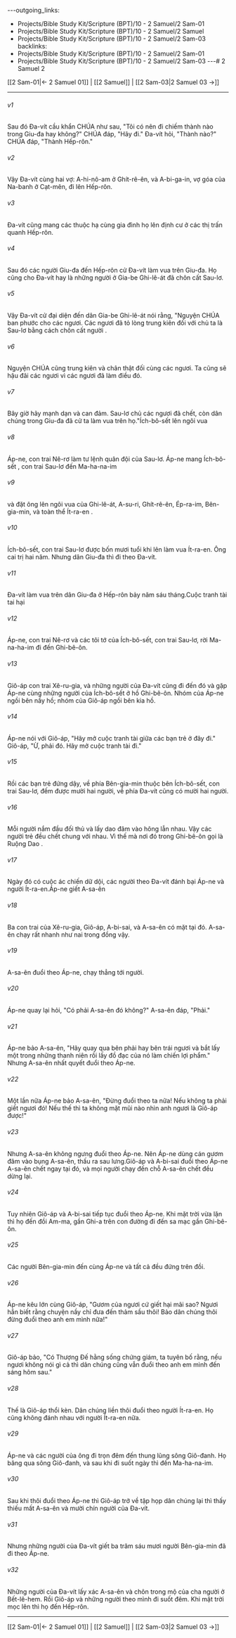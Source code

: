 ---outgoing_links:
  - Projects/Bible Study Kit/Scripture (BPT)/10 - 2 Samuel/2 Sam-01
  - Projects/Bible Study Kit/Scripture (BPT)/10 - 2 Samuel/2 Samuel
  - Projects/Bible Study Kit/Scripture (BPT)/10 - 2 Samuel/2 Sam-03
backlinks:
  - Projects/Bible Study Kit/Scripture (BPT)/10 - 2 Samuel/2 Sam-01
  - Projects/Bible Study Kit/Scripture (BPT)/10 - 2 Samuel/2 Sam-03
---# 2 Samuel 2

[[2 Sam-01|← 2 Samuel 01]] | [[2 Samuel]] | [[2 Sam-03|2 Samuel 03 →]]
***



###### v1 
Sau đó Đa-vít cầu khẩn CHÚA như sau, "Tôi có nên đi chiếm thành nào trong Giu-đa hay không?" CHÚA đáp, "Hãy đi." Đa-vít hỏi, "Thành nào?" CHÚA đáp, "Thành Hếp-rôn." 

###### v2 
Vậy Đa-vít cùng hai vợ: A-hi-nô-am ở Ghít-rê-ên, và A-bi-ga-in, vợ góa của Na-banh ở Cạt-mên, đi lên Hếp-rôn. 

###### v3 
Đa-vít cũng mang các thuộc hạ cùng gia đình họ lên định cư ở các thị trấn quanh Hếp-rôn. 

###### v4 
Sau đó các người Giu-đa đến Hếp-rôn cử Đa-vít làm vua trên Giu-đa. Họ cũng cho Đa-vít hay là những người ở Gia-be Ghi-lê-át đã chôn cất Sau-lơ. 

###### v5 
Vậy Đa-vít cử đại diện đến dân Gia-be Ghi-lê-át nói rằng, "Nguyện CHÚA ban phước cho các ngươi. Các ngươi đã tỏ lòng trung kiên đối với chủ ta là Sau-lơ bằng cách chôn cất người . 

###### v6 
Nguyện CHÚA cũng trung kiên và chân thật đối cùng các ngươi. Ta cũng sẽ hậu đãi các ngươi vì các ngươi đã làm điều đó. 

###### v7 
Bây giờ hãy mạnh dạn và can đảm. Sau-lơ chủ các ngươi đã chết, còn dân chúng trong Giu-đa đã cử ta làm vua trên họ."Ích-bô-sết lên ngôi vua 

###### v8 
Áp-ne, con trai Nê-rơ làm tư lệnh quân đội của Sau-lơ. Áp-ne mang Ích-bô-sết , con trai Sau-lơ đến Ma-ha-na-im 

###### v9 
và đặt ông lên ngôi vua của Ghi-lê-át, A-su-ri, Ghít-rê-ên, Ép-ra-im, Bên-gia-min, và toàn thể Ít-ra-en . 

###### v10 
Ích-bô-sết, con trai Sau-lơ được bốn mươi tuổi khi lên làm vua Ít-ra-en. Ông cai trị hai năm. Nhưng dân Giu-đa thì đi theo Đa-vít. 

###### v11 
Đa-vít làm vua trên dân Giu-đa ở Hếp-rôn bảy năm sáu tháng.Cuộc tranh tài tai hại 

###### v12 
Áp-ne, con trai Nê-rơ và các tôi tớ của Ích-bô-sết, con trai Sau-lơ, rời Ma-na-ha-im đi đến Ghi-bê-ôn. 

###### v13 
Giô-áp con trai Xê-ru-gia, và những người của Đa-vít cũng đi đến đó và gặp Áp-ne cùng những người của Ích-bô-sết ở hồ Ghi-bê-ôn. Nhóm của Áp-ne ngồi bên nầy hồ; nhóm của Giô-áp ngồi bên kia hồ. 

###### v14 
Áp-ne nói với Giô-áp, "Hãy mở cuộc tranh tài giữa các bạn trẻ ở đây đi." Giô-áp, "Ừ, phải đó. Hãy mở cuộc tranh tài đi." 

###### v15 
Rồi các bạn trẻ đứng dậy, về phía Bên-gia-min thuộc bên Ích-bô-sết, con trai Sau-lơ, đếm được mười hai người, về phía Đa-vít cũng có mười hai người. 

###### v16 
Mỗi người nắm đầu đối thủ và lấy dao đâm vào hông lẫn nhau. Vậy các người trẻ đều chết chung với nhau. Vì thế mà nơi đó trong Ghi-bê-ôn gọi là Ruộng Dao . 

###### v17 
Ngày đó có cuộc ác chiến dữ dội, các người theo Đa-vít đánh bại Áp-ne và người Ít-ra-en.Áp-ne giết A-sa-ên 

###### v18 
Ba con trai của Xê-ru-gia, Giô-áp, A-bi-sai, và A-sa-ên có mặt tại đó. A-sa-ên chạy rất nhanh như nai trong đồng vậy. 

###### v19 
A-sa-ên đuổi theo Áp-ne, chạy thẳng tới người. 

###### v20 
Áp-ne quay lại hỏi, "Có phải A-sa-ên đó không?" A-sa-ên đáp, "Phải." 

###### v21 
Áp-ne bảo A-sa-ên, "Hãy quay qua bên phải hay bên trái ngươi và bắt lấy một trong những thanh niên rồi lấy đồ đạc của nó làm chiến lợi phẩm." Nhưng A-sa-ên nhất quyết đuổi theo Áp-ne. 

###### v22 
Một lần nữa Áp-ne bảo A-sa-ên, "Đừng đuổi theo ta nữa! Nếu không ta phải giết ngươi đó! Nếu thế thì ta không mặt mũi nào nhìn anh ngươi là Giô-áp được!" 

###### v23 
Nhưng A-sa-ên không ngưng đuổi theo Áp-ne. Nên Áp-ne dùng cán gươm đâm vào bụng A-sa-ên, thấu ra sau lưng.Giô-áp và A-bi-sai đuổi theo Áp-ne A-sa-ên chết ngay tại đó, và mọi người chạy đến chỗ A-sa-ên chết đều dừng lại. 

###### v24 
Tuy nhiên Giô-áp và A-bi-sai tiếp tục đuổi theo Áp-ne. Khi mặt trời vừa lặn thì họ đến đồi Am-ma, gần Ghi-a trên con đường đi đến sa mạc gần Ghi-bê-ôn. 

###### v25 
Các người Bên-gia-min đến cùng Áp-ne và tất cả đều đứng trên đồi. 

###### v26 
Áp-ne kêu lớn cùng Giô-áp, "Gươm của ngươi cứ giết hại mãi sao? Ngươi hẳn biết rằng chuyện nầy chỉ đưa đến thảm sầu thôi! Bảo dân chúng thôi đừng đuổi theo anh em mình nữa!" 

###### v27 
Giô-áp bảo, "Có Thượng Đế hằng sống chứng giám, ta tuyên bố rằng, nếu ngươi không nói gì cả thì dân chúng cũng vẫn đuổi theo anh em mình đến sáng hôm sau." 

###### v28 
Thế là Giô-áp thổi kèn. Dân chúng liền thôi đuổi theo người Ít-ra-en. Họ cũng không đánh nhau với người Ít-ra-en nữa. 

###### v29 
Áp-ne và các người của ông đi trọn đêm đến thung lũng sông Giô-đanh. Họ băng qua sông Giô-đanh, và sau khi đi suốt ngày thì đến Ma-ha-na-im. 

###### v30 
Sau khi thôi đuổi theo Áp-ne thì Giô-áp trở về tập họp dân chúng lại thì thấy thiếu mất A-sa-ên và mười chín người của Đa-vít. 

###### v31 
Nhưng những người của Đa-vít giết ba trăm sáu mươi người Bên-gia-min đã đi theo Áp-ne. 

###### v32 
Những người của Đa-vít lấy xác A-sa-ên và chôn trong mộ của cha người ở Bết-lê-hem. Rồi Giô-áp và những người theo mình đi suốt đêm. Khi mặt trời mọc lên thì họ đến Hếp-rôn.

***
[[2 Sam-01|← 2 Samuel 01]] | [[2 Samuel]] | [[2 Sam-03|2 Samuel 03 →]]
